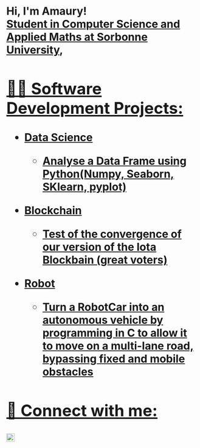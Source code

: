 <h1>Hi, I'm Amaury! <br/><a href="https://github.com/joshmadakor1">Student in Computer Science and Applied Maths at Sorbonne University</a>, <a href="https://www.linkedin.com/in/amaury-rodriguez-le-mazou/">

<h2>👨‍💻 Software Development Projects:</h2>


- <b>Data Science</b>
  - Analyse a Data Frame using Python(Numpy, Seaborn, SKlearn, pyplot)
  
- <b>Blockchain</b>
  - Test of the convergence of our version of the Iota Blockbain (great voters) 
  
- <b>Robot</b>
  - Turn a RobotCar into an autonomous vehicle by programming in C to allow it to move on a multi-lane road, bypassing fixed and mobile obstacles


<h2> 🤳 Connect with me:</h2>


[<img align="left" alt="JoshMadakor | LinkedIn" width="22px" src="https://cdn.jsdelivr.net/npm/simple-icons@v3/icons/linkedin.svg" />][linkedin]


[linkedin]: https://www.linkedin.com/in/amaury-rodriguez-le-mazou/

<!--
**joshmadakor1/joshmadakor1** is a ✨ _special_ ✨ repository because its `README.md` (this file) appears on your GitHub profile.

Here are some ideas to get you started:

- 🔭 I’m currently working on ...
- 🌱 I’m currently learning ...
- 👯 I’m looking to collaborate on ...
- 🤔 I’m looking for help with ...
- 💬 Ask me about ...
- 📫 How to reach me: ...
- 😄 Pronouns: ...
- ⚡ Fun fact: ...
-->
